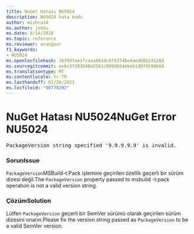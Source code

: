 ```yaml
---
title: NuGet Hatası NU5024
description: NU5024 hata kodu
author: mishra14
ms.author: jodou
ms.date: 8/14/2018
ms.topic: reference
ms.reviewer: anangaur
f1_keywords:
- NU5024
ms.openlocfilehash: 36f0dfee1fcaaa861dc0f4374be4aedb0b24128d
ms.sourcegitcommit: ee6c3f203648a5561c809db54ebeb1d0f0598b68
ms.translationtype: MT
ms.contentlocale: tr-TR
ms.lasthandoff: 01/26/2021
ms.locfileid: "98778292"
---
```

# <a name="nuget-error-nu5024"></a><span data-ttu-id="68984-103">NuGet Hatası NU5024</span><span class="sxs-lookup"><span data-stu-id="68984-103">NuGet Error NU5024</span></span>
<pre>PackageVersion string specified '9.9.9.9.9' is invalid.</pre>

### <a name="issue"></a><span data-ttu-id="68984-104">Sorun</span><span class="sxs-lookup"><span data-stu-id="68984-104">Issue</span></span>

<span data-ttu-id="68984-105">`PackageVersion`MSBuild-t:Pack işlemine geçirilen özellik geçerli bir sürüm dizesi değil.</span><span class="sxs-lookup"><span data-stu-id="68984-105">The `PackageVersion` property passed to msbuild -t:pack operation is not a valid version string.</span></span>


### <a name="solution"></a><span data-ttu-id="68984-106">Çözüm</span><span class="sxs-lookup"><span data-stu-id="68984-106">Solution</span></span>

<span data-ttu-id="68984-107">Lütfen `PackageVersion` geçerli bir SemVer sürümü olarak geçirilen sürüm dizesini onarın.</span><span class="sxs-lookup"><span data-stu-id="68984-107">Please fix the version string passed as `PackageVersion` to be a valid SemVer version.</span></span>

